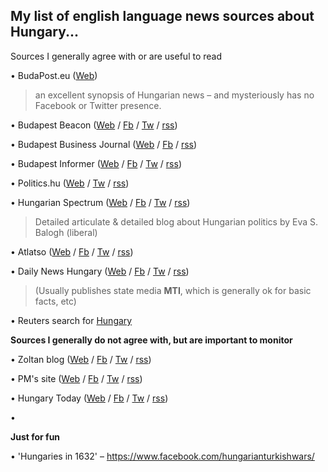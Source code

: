 ## **My list of english language news sources about Hungary...** ##

<!--- owowowow --->

Sources I generally agree with or are useful to read

• BudaPost.eu ([Web](http://www.budapost.eu/)) 
> an excellent synopsis of Hungarian news – and mysteriously has no Facebook or Twitter presence.

• Budapest Beacon ([Web](https://budapestbeacon.com) / [Fb](https://www.facebook.com/BudapestBeacon) / [Tw](https://twitter.com/budapestbeacon) / [rss](https://budapestbeacon.com/feed/))

• Budapest Business Journal ([Web](http://www.bbj.hu/) / [Fb](https://www.facebook.com/budapestbusinessjournal/) / <!--- [Tw](www) / --->  [rss](https://bbj.hu/site/assets/rss/rss.php))

• Budapest Informer ([Web](https://budapestinformer.com/) / [Fb](https://www.facebook.com/BudapestInformer/) / [Tw](https://twitter.com/budapestinfo) / [rss](http://feeds.feedburner.com/budapestinformer))

• Politics.hu ([Web](http://www.politics.hu) / <!--- [Fb](www) / --->  [Tw](https://twitter.com/politicshu) /  [rss](http://www.politics.hu/feed/))

• Hungarian Spectrum ([Web](http://hungarianspectrum.org) / [Fb](https://www.facebook.com/Hungarian-Spectrum-222092944468208) / [Tw](https://twitter.com/esbalogh) / [rss](http://hungarianspectrum.org/feed/))

> Detailed articulate & detailed blog about Hungarian politics by Eva S. Balogh (liberal)

• Atlatso ([Web](https://english.atlatszo.hu) / [Fb](https://www.facebook.com/atlatszo.hu) / [Tw](https://twitter.com/Atlatszo) /  [rss](https://english.atlatszo.hu/feed/))

• Daily News Hungary ([Web](https://dailynewshungary.com/) / [Fb](https://www.facebook.com/dailynewshungary) / [Tw](https://twitter.com/dnewshungary) / [rss](www))

> (Usually publishes state media **MTI**, which is generally ok for basic facts, etc)

• Reuters search for [Hungary](https://www.reuters.com/search/news?blob=hungary&sortBy=date&dateRange=all)

**Sources I generally do not agree with, but are important to monitor**

• Zoltan blog  ([Web](www) / [Fb](www) / [Tw](www) / [rss](www))

• PM's site ([Web](www) / [Fb](www) / [Tw](www) / [rss](www))

• Hungary Today ([Web](www) / [Fb](www) / [Tw](www) / [rss](www))

• 

**Just for fun**

• 'Hungaries in 1632'
– https://www.facebook.com/hungarianturkishwars/

<!--- 

([Web](www) / [Fb](www) / [Tw](www) / [rss](www)) 

--->
